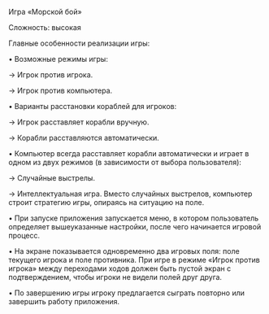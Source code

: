 Игра «Морской бой»

Сложность: высокая

Главные особенности реализации игры:

•	Возможные режимы игры:

->	Игрок против игрока.

->	Игрок против компьютера.

•	Варианты расстановки кораблей для игроков:

->	Игрок расставляет корабли вручную.

->	Корабли расставляются автоматически.

•	Компьютер всегда расставляет корабли автоматически и играет в одном из двух режимов (в зависимости от выбора пользователя):

->	Случайные выстрелы.

->	Интеллектуальная игра. Вместо случайных выстрелов, компьютер строит стратегию игры, опираясь на ситуацию на поле.

•	При запуске приложения запускается меню, в котором пользователь определяет вышеуказанные настройки, после чего начинается игровой процесс.

•	На экране показывается одновременно два игровых поля: поле текущего игрока и поле противника. При игре в режиме «Игрок против игрока» между переходами ходов должен быть пустой экран с подтверждением, чтобы игроки не видели полей друг друга.

•	По завершению игры игроку предлагается сыграть повторно или завершить работу приложения.
